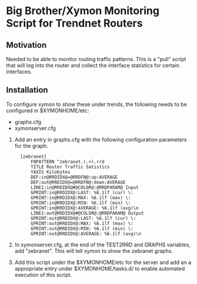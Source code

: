 Big Brother/Xymon Monitoring Script for Trendnet Routers
========================================================

Motivation
----------

Needed to be able to monitor routing traffic patterns.
This is a "pull" script that will log into the router 
and collect the interface statistics for certain
interfaces.

Installation
------------

To configure xymon to show these under trends, the 
following needs to be configured in $XYMONHOME/etc:
* graphs.cfg
* xymonserver.cfg

1.  Add an entry in graphs.cfg with the following configuration
    parameters for the graph.

          [zebranet]
              FNPATTERN ^zebranet.(.+).rrd
              TITLE Router Traffic Satistics                          
              YAXIS Kilobytes
              DEF:in@RRDIDX@=@RRDFN@:up:AVERAGE
              DEF:out@RRDIDX@=@RRDFN@:down:AVERAGE
              LINE1:in@RRDIDX@#@COLOR@:@RRDPARAM@ Input               
              GPRINT:in@RRDIDX@:LAST: %6.1lf (cur) \:
              GPRINT:in@RRDIDX@:MAX: %6.1lf (max) \:
              GPRINT:in@RRDIDX@:MIN: %6.1lf (min) \:
              GPRINT:in@RRDIDX@:AVERAGE: %6.1lf (avg)\n
              LINE1:out@RRDIDX@#@COLOR@:@RRDPARAM@ Output
              GPRINT:out@RRDIDX@:LAST: %6.1lf (cur) \:
              GPRINT:out@RRDIDX@:MAX: %6.1lf (max) \:
              GPRINT:out@RRDIDX@:MIN: %6.1lf (min) \:
              GPRINT:out@RRDIDX@:AVERAGE: %6.1lf (avg)\n
   
   
2.  In xymonserver.cfg, at the end of the TEST2RRD and GRAPHS variables, add
    "zebranet". This will tell xymon to show the zebranet
    graphs.

3.  Add this script under the $XYMONHOME/etc for the server and add an a
    appropriate entry under $XYMONHOME/tasks.d/ to enable
    automated execution of this script.
   



